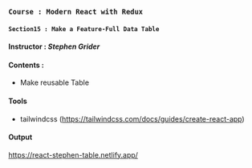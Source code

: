 ### `Course : Modern React with Redux`

#### `Section15 : Make a Feature-Full Data Table`

#### Instructor : **_Stephen Grider_**

#### Contents :

- Make reusable Table

#### Tools

- tailwindcss
  (https://tailwindcss.com/docs/guides/create-react-app)

#### Output

https://react-stephen-table.netlify.app/
